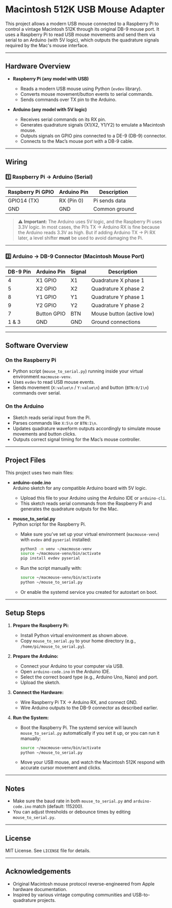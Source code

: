 # Macintosh 512K USB Mouse Adapter

This project allows a modern USB mouse connected to a Raspberry Pi to control a vintage Macintosh 512K through its original DB-9 mouse port. It uses a Raspberry Pi to read USB mouse movements and send them via serial to an Arduino (with 5V logic), which outputs the quadrature signals required by the Mac's mouse interface.

---

## Hardware Overview

- **Raspberry Pi (any model with USB)**
  - Reads a modern USB mouse using Python (`evdev` library).
  - Converts mouse movement/button events to serial commands.
  - Sends commands over TX pin to the Arduino.

- **Arduino (any model with 5V logic)**
  - Receives serial commands on its RX pin.
  - Generates quadrature signals (X1/X2, Y1/Y2) to emulate a Macintosh mouse.
  - Outputs signals on GPIO pins connected to a DE-9 (DB-9) connector.
  - Connects to the Mac’s mouse port with a DB-9 cable.

---

## Wiring

### 1️⃣ Raspberry Pi → Arduino (Serial)
| Raspberry Pi GPIO | Arduino Pin | Description      |
|-------------------|-------------|------------------|
| GPIO14 (TX)       | RX (Pin 0)  | Pi sends data    |
| GND               | GND         | Common ground    |

> ⚠️ **Important:** The Arduino uses 5V logic, and the Raspberry Pi uses 3.3V logic. In most cases, the Pi’s TX → Arduino RX is fine because the Arduino reads 3.3V as high. But if adding Arduino TX → Pi RX later, a level shifter **must** be used to avoid damaging the Pi.

---

### 2️⃣ Arduino → DB-9 Connector (Macintosh Mouse Port)
| DB-9 Pin | Arduino Pin | Signal    | Description               |
|----------|-------------|-----------|---------------------------|
| 4        | X1 GPIO     | X1        | Quadrature X phase 1      |
| 5        | X2 GPIO     | X2        | Quadrature X phase 2      |
| 8        | Y1 GPIO     | Y1        | Quadrature Y phase 1      |
| 9        | Y2 GPIO     | Y2        | Quadrature Y phase 2      |
| 7        | Button GPIO | BTN       | Mouse button (active low) |
| 1 & 3    | GND         | GND       | Ground connections        |

---

## Software Overview

### On the Raspberry Pi
- Python script (`mouse_to_serial.py`) running inside your virtual environment `macmouse-venv`.
- Uses `evdev` to read USB mouse events.
- Sends movement (`X:value\n` / `Y:value\n`) and button (`BTN:0/1\n`) commands over serial.

### On the Arduino
- Sketch reads serial input from the Pi.
- Parses commands like `X:5\n` or `BTN:1\n`.
- Updates quadrature waveform outputs accordingly to simulate mouse movements and button clicks.
- Outputs correct signal timing for the Mac’s mouse controller.

---

## Project Files

This project uses two main files:

- **arduino-code.ino**  
  Arduino sketch for any compatible Arduino board with 5V logic.
  - Upload this file to your Arduino using the Arduino IDE or `arduino-cli`.
  - This sketch reads serial commands from the Raspberry Pi and generates the quadrature outputs for the Mac.

- **mouse_to_serial.py**  
  Python script for the Raspberry Pi.
  - Make sure you’ve set up your virtual environment (`macmouse-venv`) with `evdev` and `pyserial` installed:
    ```bash
    python3 -m venv ~/macmouse-venv
    source ~/macmouse-venv/bin/activate
    pip install evdev pyserial
    ```
  - Run the script manually with:
    ```bash
    source ~/macmouse-venv/bin/activate
    python ~/mouse_to_serial.py
    ```
  - Or enable the systemd service you created for autostart on boot.

---

## Setup Steps

1. **Prepare the Raspberry Pi:**
   - Install Python virtual environment as shown above.
   - Copy `mouse_to_serial.py` to your home directory (e.g., `/home/pi/mouse_to_serial.py`).

2. **Prepare the Arduino:**
   - Connect your Arduino to your computer via USB.
   - Open `arduino-code.ino` in the Arduino IDE.
   - Select the correct board type (e.g., Arduino Uno, Nano) and port.
   - Upload the sketch.

3. **Connect the Hardware:**
   - Wire Raspberry Pi TX → Arduino RX, and connect GND.
   - Wire Arduino outputs to the DB-9 connector as described earlier.

4. **Run the System:**
   - Boot the Raspberry Pi. The systemd service will launch `mouse_to_serial.py` automatically if you set it up, or you can run it manually:
     ```bash
     source ~/macmouse-venv/bin/activate
     python ~/mouse_to_serial.py
     ```
   - Move your USB mouse, and watch the Macintosh 512K respond with accurate cursor movement and clicks.

---

## Notes

- Make sure the baud rate in both `mouse_to_serial.py` and `arduino-code.ino` match (default: 115200).
- You can adjust thresholds or debounce times by editing `mouse_to_serial.py`.

---

## License

MIT License. See `LICENSE` file for details.

---

## Acknowledgements

- Original Macintosh mouse protocol reverse-engineered from Apple hardware documentation.
- Inspired by various vintage computing communities and USB-to-quadrature projects.
